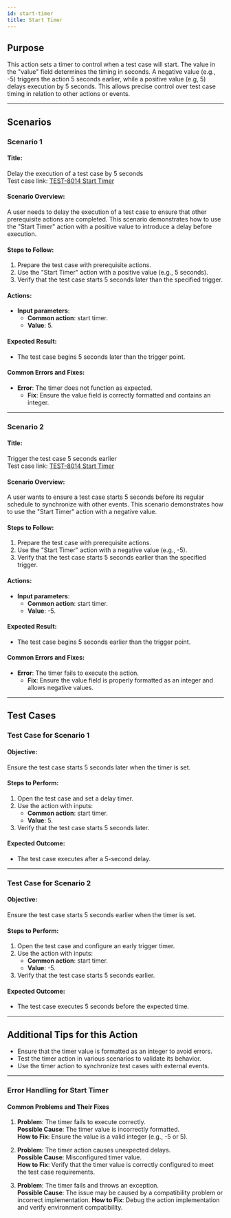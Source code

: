 ```yaml
---
id: start-timer
title: Start Timer
---
```


## Purpose
This action sets a timer to control when a test case will start. The value in the "value" field determines the timing in seconds. A negative value (e.g., -5) triggers the action 5 seconds earlier, while a positive value (e.g, 5) delays execution by 5 seconds. This allows precise control over test case timing in relation to other actions or events.

---

## Scenarios

### Scenario 1

#### Title:
Delay the execution of a test case by 5 seconds  
Test case link: [TEST-8014 Start Timer](https://zeuz.zeuz.ai/Home/ManageTestCases/Edit/TEST-8014/#parentHorizontalTab2)

#### Scenario Overview:
A user needs to delay the execution of a test case to ensure that other prerequisite actions are completed. This scenario demonstrates how to use the "Start Timer" action with a positive value to introduce a delay before execution.

#### Steps to Follow:
1. Prepare the test case with prerequisite actions.
2. Use the "Start Timer" action with a positive value (e.g., 5 seconds).
3. Verify that the test case starts 5 seconds later than the specified trigger.

#### Actions:
- **Input parameters**:
  - **Common action**: start timer.
  - **Value**: 5.

#### Expected Result:
- The test case begins 5 seconds later than the trigger point.

#### Common Errors and Fixes:
- **Error**: The timer does not function as expected.
  - **Fix**: Ensure the value field is correctly formatted and contains an integer.

---

### Scenario 2

#### Title:
Trigger the test case 5 seconds earlier  
Test case link: [TEST-8014 Start Timer](https://zeuz.zeuz.ai/Home/ManageTestCases/Edit/TEST-8014/#parentHorizontalTab2)

#### Scenario Overview:
A user wants to ensure a test case starts 5 seconds before its regular schedule to synchronize with other events. This scenario demonstrates how to use the "Start Timer" action with a negative value.

#### Steps to Follow:
1. Prepare the test case with prerequisite actions.
2. Use the "Start Timer" action with a negative value (e.g., -5).
3. Verify that the test case starts 5 seconds earlier than the specified trigger.

#### Actions:
- **Input parameters**:
  - **Common action**: start timer.
  - **Value**: -5.

#### Expected Result:
- The test case begins 5 seconds earlier than the trigger point.

#### Common Errors and Fixes:
- **Error**: The timer fails to execute the action.
  - **Fix**: Ensure the value field is properly formatted as an integer and allows negative values.

---

## Test Cases

### Test Case for Scenario 1

#### Objective:
Ensure the test case starts 5 seconds later when the timer is set.

#### Steps to Perform:
1. Open the test case and set a delay timer.
2. Use the action with inputs:
   - **Common action**: start timer.
   - **Value**: 5.
3. Verify that the test case starts 5 seconds later.

#### Expected Outcome:
- The test case executes after a 5-second delay.

---

### Test Case for Scenario 2

#### Objective:
Ensure the test case starts 5 seconds earlier when the timer is set.

#### Steps to Perform:
1. Open the test case and configure an early trigger timer.
2. Use the action with inputs:
   - **Common action**: start timer.
   - **Value**: -5.
3. Verify that the test case starts 5 seconds earlier.

#### Expected Outcome:
- The test case executes 5 seconds before the expected time.

---

## Additional Tips for this Action
- Ensure that the timer value is formatted as an integer to avoid errors.
- Test the timer action in various scenarios to validate its behavior.
- Use the timer action to synchronize test cases with external events.

---

### Error Handling for Start Timer

#### Common Problems and Their Fixes
1. **Problem**: The timer fails to execute correctly.  
   **Possible Cause**: The timer value is incorrectly formatted.  
   **How to Fix**: Ensure the value is a valid integer (e.g., -5 or 5).

2. **Problem**: The timer action causes unexpected delays.  
   **Possible Cause**: Misconfigured timer value.  
   **How to Fix**: Verify that the timer value is correctly configured to meet the test case requirements.

3. **Problem**: The timer fails and throws an exception.  
   **Possible Cause**: The issue may be caused by a compatibility problem or incorrect implementation. 
   **How to Fix**: Debug the action implementation and verify environment compatibility. 
   